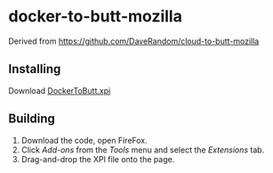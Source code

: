 # docker-to-butt-mozilla

Derived from https://github.com/DaveRandom/cloud-to-butt-mozilla

## Installing

Download [DockerToButt.xpi](https://github.com/DaveRandom/cloud-to-butt-mozilla/blob/master/CloudToButt.xpi?raw=true)


## Building

1. Download the code, open FireFox.
2. Click *Add-ons* from the *Tools* menu and select the *Extensions* tab.
3. Drag-and-drop the XPI file onto the page.
